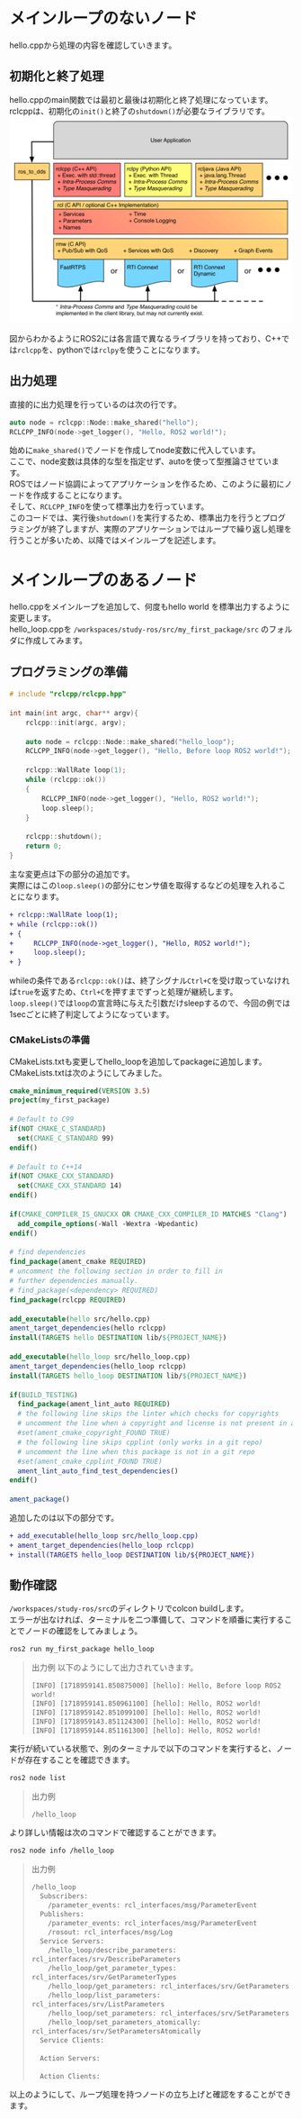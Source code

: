 # メインループのないノード
hello.cppから処理の内容を確認していきます。

## 初期化と終了処理
hello.cppのmain関数では最初と最後は初期化と終了処理になっています。  
rclcppは、初期化の`init()`と終了の`shutdown()`が必要なライブラリです。
![ROS2におけるアプリケーションとライブラリの関係](./images/ros_client_library_api_stack.png)

図からわかるようにROS2には各言語で異なるライブラリを持っており、C++では`rclcpp`を、pythonでは`rclpy`を使うことになります。

## 出力処理
直接的に出力処理を行っているのは次の行です。
```cpp
auto node = rclcpp::Node::make_shared("hello");
RCLCPP_INFO(node->get_logger(), "Hello, ROS2 world!");
```

始めに`make_shared()`でノードを作成してnode変数に代入しています。  
ここで、node変数は具体的な型を指定せず、autoを使って型推論させています。  
ROSではノード協調によってアプリケーションを作るため、このように最初にノードを作成することになります。  
そして、`RCLCPP_INFO`を使って標準出力を行っています。  
このコードでは、実行後`shutdown()`を実行するため、標準出力を行うとプログラミングが終了しますが、実際のアプリケーションではループで繰り返し処理を行うことが多いため、以降ではメインループを記述します。


# メインループのあるノード
hello.cppをメインループを追加して、何度もhello world を標準出力するように変更します。  
hello_loop.cppを `/workspaces/study-ros/src/my_first_package/src` のフォルダに作成してみます。

## プログラミングの準備
```cpp
# include "rclcpp/rclcpp.hpp"

int main(int argc, char** argv){
    rclcpp::init(argc, argv);

    auto node = rclcpp::Node::make_shared("hello_loop");
    RCLCPP_INFO(node->get_logger(), "Hello, Before loop ROS2 world!");

    rclcpp::WallRate loop(1);
    while (rclcpp::ok())
    {
        RCLCPP_INFO(node->get_logger(), "Hello, ROS2 world!");
        loop.sleep();
    }
    
    rclcpp::shutdown();
    return 0;
}
```

主な変更点は下の部分の追加です。  
実際にはこの`loop.sleep()`の部分にセンサ値を取得するなどの処理を入れることになります。
```diff
+ rclcpp::WallRate loop(1);
+ while (rclcpp::ok())
+ {
+     RCLCPP_INFO(node->get_logger(), "Hello, ROS2 world!");
+     loop.sleep();
+ }
```

whileの条件である`rclcpp::ok()`は、終了シグナル`Ctrl+C`を受け取っていなければ`true`を返すため、`Ctrl+C`を押すまでずっと処理が継続します。  
`loop.sleep()`では`loop`の宣言時に与えた引数だけsleepするので、今回の例では1secごとに終了判定してようになっています。


### CMakeListsの準備
CMakeLists.txtも変更してhello_loopを追加してpackageに追加します。
CMakeLists.txtは次のようにしてみました。

```CMake
cmake_minimum_required(VERSION 3.5)
project(my_first_package)

# Default to C99
if(NOT CMAKE_C_STANDARD)
  set(CMAKE_C_STANDARD 99)
endif()

# Default to C++14
if(NOT CMAKE_CXX_STANDARD)
  set(CMAKE_CXX_STANDARD 14)
endif()

if(CMAKE_COMPILER_IS_GNUCXX OR CMAKE_CXX_COMPILER_ID MATCHES "Clang")
  add_compile_options(-Wall -Wextra -Wpedantic)
endif()

# find dependencies
find_package(ament_cmake REQUIRED)
# uncomment the following section in order to fill in
# further dependencies manually.
# find_package(<dependency> REQUIRED)
find_package(rclcpp REQUIRED)

add_executable(hello src/hello.cpp)
ament_target_dependencies(hello rclcpp)
install(TARGETS hello DESTINATION lib/${PROJECT_NAME})

add_executable(hello_loop src/hello_loop.cpp)
ament_target_dependencies(hello_loop rclcpp)
install(TARGETS hello_loop DESTINATION lib/${PROJECT_NAME})

if(BUILD_TESTING)
  find_package(ament_lint_auto REQUIRED)
  # the following line skips the linter which checks for copyrights
  # uncomment the line when a copyright and license is not present in all source files
  #set(ament_cmake_copyright_FOUND TRUE)
  # the following line skips cpplint (only works in a git repo)
  # uncomment the line when this package is not in a git repo
  #set(ament_cmake_cpplint_FOUND TRUE)
  ament_lint_auto_find_test_dependencies()
endif()

ament_package()
```

追加したのは以下の部分です。
```diff
+ add_executable(hello_loop src/hello_loop.cpp)
+ ament_target_dependencies(hello_loop rclcpp)
+ install(TARGETS hello_loop DESTINATION lib/${PROJECT_NAME})
```

## 動作確認
`/workspaces/study-ros/src`のディレクトリでcolcon buildします。  
エラーが出なければ、ターミナルを二つ準備して、コマンドを順番に実行することでノードの確認をしてみましょう。
```bash
ros2 run my_first_package hello_loop
```
> 出力例
> 以下のようにして出力されていきます。
> ```
> [INFO] [1718959141.850875000] [hello]: Hello, Before loop ROS2 world!
> [INFO] [1718959141.850961100] [hello]: Hello, ROS2 world!
> [INFO] [1718959142.851099100] [hello]: Hello, ROS2 world!
> [INFO] [1718959143.851124300] [hello]: Hello, ROS2 world!
> [INFO] [1718959144.851161300] [hello]: Hello, ROS2 world!
> ```

実行が続いている状態で、別のターミナルで以下のコマンドを実行すると、ノードが存在することを確認できます。
```bash
ros2 node list
```

> 出力例
> ```
> /hello_loop
> ```


より詳しい情報は次のコマンドで確認することができます。
```bash
ros2 node info /hello_loop
```
> 出力例
> ```
> /hello_loop
>   Subscribers:
>     /parameter_events: rcl_interfaces/msg/ParameterEvent
>   Publishers:
>     /parameter_events: rcl_interfaces/msg/ParameterEvent
>     /rosout: rcl_interfaces/msg/Log
>   Service Servers:
>     /hello_loop/describe_parameters: rcl_interfaces/srv/DescribeParameters
>     /hello_loop/get_parameter_types: rcl_interfaces/srv/GetParameterTypes
>     /hello_loop/get_parameters: rcl_interfaces/srv/GetParameters
>     /hello_loop/list_parameters: rcl_interfaces/srv/ListParameters
>     /hello_loop/set_parameters: rcl_interfaces/srv/SetParameters
>     /hello_loop/set_parameters_atomically: rcl_interfaces/srv/SetParametersAtomically
>   Service Clients:
> 
>   Action Servers:
> 
>   Action Clients:
> ```

以上のようにして、ループ処理を持つノードの立ち上げと確認をすることができます。